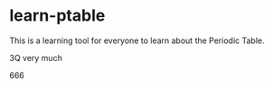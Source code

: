 # learn-ptable
This is a learning tool for everyone to learn about the Periodic Table.

3Q very much

666
